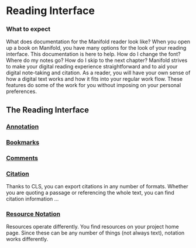 # Reading Interface 

 ### What to expect
 What does documentation for the Manifold reader look like? When you open up a book on Manifold, you have many options for the look of your reading interface. This documentation is here to help. How do I change the font? Where do my notes go? How do I skip to the next chapter? Manifold strives to make your digital reading experience straightforward and to aid your digital note-taking and citation. As a reader, you will have your own sense of how a digital text works and how it fits into your regular work flow. These features do some of the work for you without imposing on your personal preferences.

 ## The Reading Interface

 ### [Annotation](annotation.md)

 ### [Bookmarks](bookmarks.md)

 ### [Comments](comments.md)

 ### [Citation](citation.md)
 Thanks to CLS, you can export citations in any number of formats. Whether you are quoting a passage or referencing the whole text, you can find citation information ...

 ### [Resource Notation](resource_notations.md)

Resources operate differently. You find resources on your project home page. Since these can be any number of things (not always text), notation works differently.
